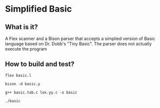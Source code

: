 # Simplified Basic

## What is it? 
A Flex scanner and a Bison parser that accepts a simplied version of Basic language based on Dr. Dobb's "Tiny Basic". The parser does not actually execute the program

## How to build and test?
```
flex basic.l

bison -d basic.y

g++ basic.tab.c lex.yy.c -o basic

./basic
```